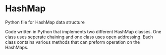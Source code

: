 # HashMap
Python file for HashMap data structure

Code written in Python that implements two different HashMap classes. One class uses seperate chaining and one class uses open addressing. Each class contains various methods that can preform operation on the HashMaps.
